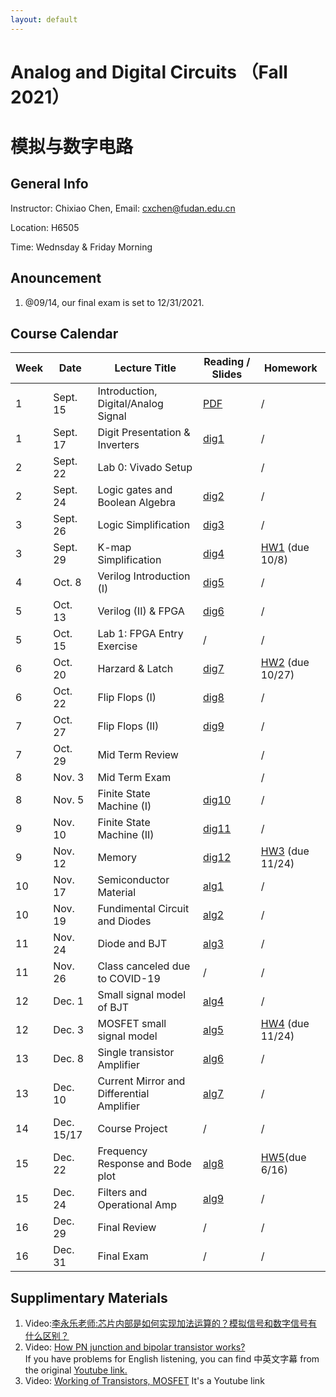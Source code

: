 ```yaml
---
layout: default
---
```


# Analog and Digital Circuits （Fall 2021）
# 模拟与数字电路

## General Info

Instructor: Chixiao Chen, 
Email: cxchen@fudan.edu.cn

Location: H6505

Time:  Wednsday & Friday Morning


## Anouncement
1. @09/14, our final exam is set to 12/31/2021. 

## Course Calendar

 Week | Date | Lecture Title | Reading / Slides | Homework|
 ---- |  ---- |-----|-----|----|
1| Sept. 15 | Introduction, Digital/Analog Signal | [PDF](./cktlec01.pdf)  | / |
1| Sept. 17 | Digit Presentation & Inverters | [dig1](./cktlec02.pdf)  | / |
2| Sept. 22  | Lab 0: Vivado Setup |   | / |
2| Sept. 24 | Logic gates and Boolean Algebra | [dig2](./cktlec03.pdf)  | / |
3| Sept. 26 | Logic Simplification | [dig3](./cktlec04.pdf)  | / |
3| Sept. 29 | K-map Simplification | [dig4](./cktlec05.pdf)  | [HW1](./hw1_2021.pdf) (due 10/8) |
4| Oct.  8  | Verilog Introduction (I) | [dig5](./cktlec06.pdf) | / |
5| Oct.  13 | Verilog (II) & FPGA | [dig6](./cktlec07.pdf) | / |
5| Oct.  15 | Lab 1: FPGA Entry Exercise | / | / |
6| Oct.  20 | Harzard & Latch| [dig7](./cktlec08.pdf) | [HW2](./hw2_2021.pdf) (due 10/27) |
6| Oct.  22 | Flip Flops (I) | [dig8](./cktlec09.pdf) | / |
7| Oct.  27 | Flip Flops (II)| [dig9](./cktlec10.pdf)| / |
7| Oct.  29 | Mid Term Review | | / |
8| Nov.  3  | Mid Term Exam | | / |
8| Nov.  5  | Finite State Machine (I) | [dig10](./cktlec11.pdf)| / |
9| Nov.  10  | Finite State Machine (II) | [dig11](./cktlec12.pdf)| / |
9| Nov.  12  | Memory | [dig12](./cktlec13.pdf)| [HW3](./hw3_2021.pdf) (due 11/24) |
10| Nov. 17 | Semiconductor Material | [alg1](./cktlec14.pdf) | / |
10| Nov. 19 | Fundimental Circuit and Diodes  | [alg2](./cktlec16.pdf) | / |
11| Nov. 24 | Diode and BJT  | [alg3](./cktlec15.pdf) | / |
11| Nov. 26 | Class canceled due to COVID-19  | / | / |
12| Dec. 1 |  Small signal model of BJT | [alg4](./cktlec16.pdf) | / |
12| Dec. 3 |  MOSFET small signal model | [alg5](./cktlec17pdf) | [HW4](./hw4_2021.pdf) (due 11/24)  |
13| Dec. 8|  Single transistor Amplifier | [alg6](./cktlec18.pdf) | / |
13| Dec. 10| Current Mirror and Differential Amplifier  | [alg7](./cktlec19.pdf) | / |
14| Dec. 15/17|  Course Project | / | / |
15| Dec. 22|  Frequency Response and Bode plot | [alg8](./cktlec20.pdf) | [HW5](./hw5_2021.pdf)(due 6/16) |
15| Dec. 24|  Filters and Operational Amp  | [alg9](./cktlec21.pdf) | / |
16| Dec. 29|  Final Review |  / | / |
16| Dec. 31|  Final Exam | / | / |

## Supplimentary Materials
1. Video:[李永乐老师:芯片内部是如何实现加法运算的？模拟信号和数字信号有什么区别？](https://www.bilibili.com/video/BV1Ks41157eR)
1. Video: [How PN junction and bipolar transistor works?](https://cihlab.github.io/course/Transistors_480p.mp4)  
 If you have problems for English listening, you can find 中英文字幕 from the original [Youtube link.](https://www.youtube.com/watch?v=7ukDKVHnac4)
1. Video: [Working of Transistors, MOSFET](https://www.youtube.com/watch?v=stM8dgcY1CA)  It's a Youtube link
